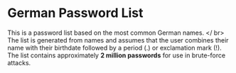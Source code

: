 # German Password List
This is a password list based on the most common German names. </ br>
The list is generated from names and assumes that the user combines their name with their birthdate followed by a period (.) or exclamation mark (!). 
The list contains approximately **2 million passwords** for use in brute-force attacks.
